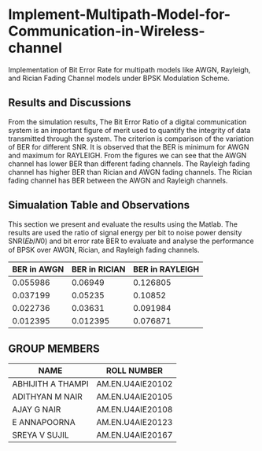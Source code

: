 # Implement-Multipath-Model-for-Communication-in-Wireless-channel
Implementation of Bit Error Rate for multipath models like AWGN, Rayleigh, and Rician Fading Channel models under BPSK Modulation Scheme.

## Results and Discussions
From the simulation results, The Bit Error Ratio of a digital communication system is an important figure of merit used to quantify the integrity of data transmitted through the system. The criterion is comparison of the variation of BER for different SNR. It is observed that the BER is minimum for AWGN and maximum for RAYLEIGH. 
From the figures we can see that the AWGN channel has lower BER than different
fading channels. The Rayleigh fading channel has higher BER than Rician and AWGN
fading channels. The Rician fading channel has BER between the AWGN and Rayleigh
channels.



## Simualation Table and Observations
This section we present and evaluate the results using the Matlab. The results are used
the ratio of signal energy per bit to noise power density SNR(𝐸𝑏/𝑁0) and bit error rate
BER to evaluate and analyse the performance of BPSK over AWGN, Rician, and
Rayleigh fading channels.

| BER in AWGN  | BER in RICIAN | BER in RAYLEIGH |
| ------------- | ------------- |------------- |
| 0.055986 | 0.06949  | 0.126805   |
| 0.037199  | 0.05235   |  0.10852  |
| 0.022736  | 0.03631  | 0.091984   |
| 0.012395| 0.012395 | 0.076871  |

## GROUP MEMBERS 

| NAME  | ROLL NUMBER |
| ------------- | ------------- |
| ABHIJITH A THAMPI | AM.EN.U4AIE20102  |
| ADITHYAN M NAIR  | AM.EN.U4AIE20105   |
| AJAY G NAIR  | AM.EN.U4AIE20108  |
| E ANNAPOORNA | AM.EN.U4AIE20123 |
| SREYA V SUJIL | AM.EN.U4AIE20167 |
